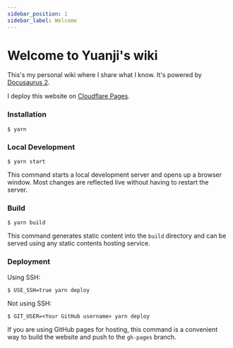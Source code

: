```yaml
---
sidebar_position: 1
sidebar_label: Welcome
---
```


# Welcome to Yuanji's wiki

This's my personal wiki where I share what I know. It's powered by [Docusaurus 2](https://docusaurus.io/).

I deploy this website on [Cloudflare Pages](sysadmin/cloudflare.md#deploy-a-docusaurus-site).

### Installation

```
$ yarn
```

### Local Development

```
$ yarn start
```

This command starts a local development server and opens up a browser window. Most changes are reflected live without having to restart the server.

### Build

```
$ yarn build
```

This command generates static content into the `build` directory and can be served using any static contents hosting service.

### Deployment

Using SSH:

```
$ USE_SSH=true yarn deploy
```

Not using SSH:

```
$ GIT_USER=<Your GitHub username> yarn deploy
```

If you are using GitHub pages for hosting, this command is a convenient way to build the website and push to the `gh-pages` branch.
